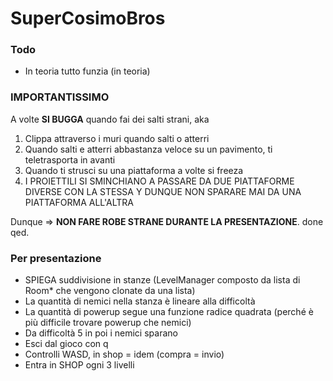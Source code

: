 # SuperCosimoBros

### Todo

-   In teoria tutto funzia (in teoria)

### IMPORTANTISSIMO

A volte **SI BUGGA** quando fai dei salti strani, aka

1. Clippa attraverso i muri quando salti o atterri
2. Quando salti e atterri abbastanza veloce su un pavimento, ti teletrasporta in avanti
3. Quando ti strusci su una piattaforma a volte si freeza
4. I PROIETTILI SI SMINCHIANO A PASSARE DA DUE PIATTAFORME DIVERSE CON LA STESSA Y DUNQUE NON SPARARE MAI DA UNA PIATTAFORMA ALL'ALTRA

Dunque => **NON FARE ROBE STRANE DURANTE LA PRESENTAZIONE**. done qed.

### Per presentazione

-   SPIEGA suddivisione in stanze (LevelManager composto da lista di Room\* che vengono clonate da una lista)
-   La quantità di nemici nella stanza è lineare alla difficoltà
-   La quantità di powerup segue una funzione radice quadrata (perché è più difficile trovare powerup che nemici)
-   Da difficoltà 5 in poi i nemici sparano
-   Esci dal gioco con q
-   Controlli WASD, in shop = idem (compra = invio)
-   Entra in SHOP ogni 3 livelli
